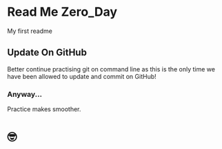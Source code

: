 # Read Me Zero_Day
My first readme

## Update On GitHub
Better continue practising git on command line as this is the only time we have been allowed to update and commit on GitHub!

### Anyway...
Practice makes smoother.

# 🤓
